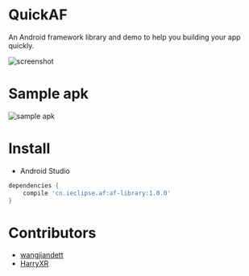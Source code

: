 # QuickAF
An Android framework library and demo to help you building your app quickly.

![screenshot](https://raw.githubusercontent.com/Jamling/QuickAF/master/screenshot/sample1.0.0.gif)

# Sample apk
![sample apk](http://ieclipse.cn/screenshots/qr_quickaf.png)

# Install

- Android Studio

```gradle
dependencies {
    compile 'cn.ieclipse.af:af-library:1.0.0'
}
```

# Contributors

- [wangjiandett](https://github.com/wangjiandett)
- [HarryXR](https://github.com/HarryXR)
